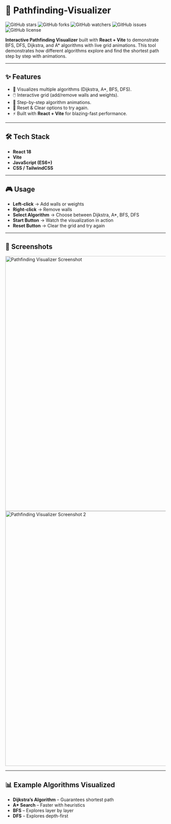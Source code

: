# 🚀 Pathfinding-Visualizer


![GitHub stars](https://img.shields.io/github/stars/Raghunandan0/Pathfinding-Visualizer?style=social)
![GitHub forks](https://img.shields.io/github/forks/Raghunandan0/Pathfinding-Visualizer?style=social)
![GitHub watchers](https://img.shields.io/github/watchers/Raghunandan0/Pathfinding-Visualizer)
![GitHub issues](https://img.shields.io/github/issues/Raghunandan0/Pathfinding-Visualizer)
![GitHub license](https://img.shields.io/github/license/Raghunandan0/Pathfinding-Visualizer)


**Interactive Pathfinding Visualizer** built with **React + Vite** to demonstrate BFS, DFS, Dijkstra, and A* algorithms with live grid animations.
This tool demonstrates how different algorithms explore and find the shortest path step by step with animations.

---

## ✨ Features
- 🎯 Visualizes multiple algorithms (Dijkstra, A\*, BFS, DFS).
- 🖱️ Interactive grid (add/remove walls and weights).
- 🎥 Step-by-step algorithm animations.
- 🔄 Reset & Clear options to try again.
- ⚡ Built with **React + Vite** for blazing-fast performance.

---

## 🛠️ Tech Stack
- **React 18**
- **Vite**
- **JavaScript (ES6+)**
- **CSS / TailwindCSS**

---

## 🎮 Usage
- **Left-click** → Add walls or weights  
- **Right-click** → Remove walls  
- **Select Algorithm** → Choose between Dijkstra, A\*, BFS, DFS  
- **Start Button** → Watch the visualization in action  
- **Reset Button** → Clear the grid and try again  

---

## 📸 Screenshots

<img width="800" alt="Pathfinding Visualizer Screenshot" src="https://github.com/user-attachments/assets/8ad58513-582a-4c74-889a-df3152b99807" />

<img width="800" alt="Pathfinding Visualizer Screenshot 2" src="https://github.com/user-attachments/assets/2384a5ce-6239-46ce-b1e2-8cb4482d1f08" />

---

## 📊 Example Algorithms Visualized
- **Dijkstra’s Algorithm** – Guarantees shortest path  
- **A\* Search** – Faster with heuristics  
- **BFS** – Explores layer by layer  
- **DFS** – Explores depth-first

